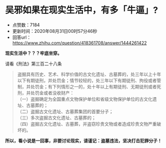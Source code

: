 # 吴邪如果在现实生活中，有多「牛逼」?
- 点赞数：7184
- 更新时间：2020年08月31日00时57分46秒
- 回答url：https://www.zhihu.com/question/418361708/answer/1444261422
<body>
 <p data-pid="fmj1cmLr"><b>现实生活中？？？牢底坐穿。</b></p>
 <p data-pid="bF8EHVqz">请看《刑法》第三百二十八条</p>
 <blockquote data-pid="dUS2ZpGm">
  盗掘具有历史、艺术、科学价值的古文化遗址、古墓葬的，处三年以上十年以下有期徒刑，并处罚金；情节较轻的，处三年以下有期徒刑、拘役或者管制，并处罚金；有下列情形之一的，处十年以上有期徒刑、无期徒刑或者死刑，并处罚金或者没收财产：
  <br>
  （一）盗掘确定为全国重点文物保护单位和省级文物保护单位的古文化遗址、古墓葬的；
  <br>
  （二）盗掘古文化遗址、古墓葬集团的首要分子；
  <br>
  （三）多次盗掘古文化遗址、古墓葬的；
  <br>
  （四）盗掘古文化遗址、古墓葬，并盗窃珍贵文物或者造成珍贵文物严重破坏的。
 </blockquote>
 <p data-pid="Jab5RVcE"><b>所以，看小说是一回事，非要讨论现实，请谨记：盗墓违法，坚决打击犯罪分子！</b></p>
</body>